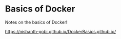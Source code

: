 # Basics of Docker

Notes on the basics of Docker!

https://nishanth-gobi.github.io/DockerBasics.github.io/
